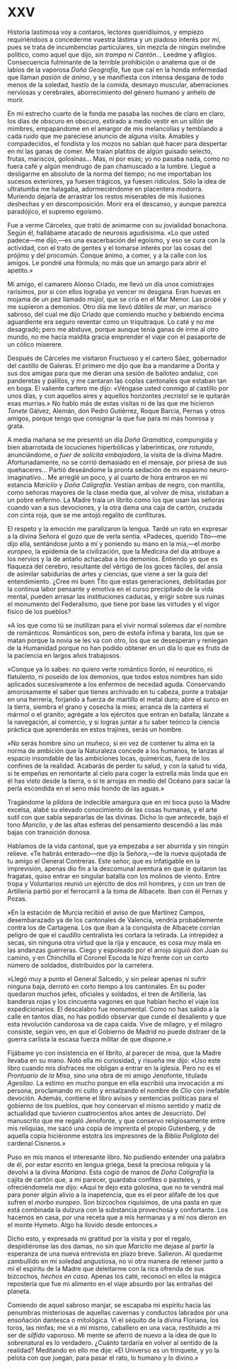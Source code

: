 # XXV

Historia lastimosa voy a contaros, lectores queridísimos, y empiezo
requiriéndoos a concederme vuestra lástima y un piadoso interés por mí, pues se
trata de incumbencias particulares, sin mezcla de ningún melindre político,
como aquel que dijo, *sin trampa ni Cantón*... Leedme y afligíos. Consecuencia
fulminante de la terrible prohibición o anatema que oí de labios de la vaporosa
*Doña Geografía*, fue que caí en la honda enfermedad que llaman *pasión de
ánimo*, y se manifiesta con intensa desgana de todo menos de la soledad, hastío
de la comida, desmayo muscular, aberraciones nerviosas y cerebrales,
aborrecimiento del género humano y anhelo de morir.

En mi estrecho cuarto de la fonda me pasaba las noches de claro en claro, los
días de obscuro en obscuro, estirado a medio vestir en un sillón de mimbres,
empapándome en el amargor de mis melancolías y temblando a cada ruido que me
pareciese anuncio de alguna visita. Amables y compadecidos, el fondista y los
mozos no sabían qué hacer para despertar en mí las ganas de comer. Me traían
platitos de algún guisado selecto, frutas, mariscos, golosinas... Mas, ni por
esas; yo no pasaba nada, como no fuera café y algún mendrugo de pan chamuscado
a la lumbre. Llegué a desligarme en absoluto de la norma del tiempo; no me
importaban los sucesos exteriores, ya fuesen trágicos, ya fuesen ridículos.
Sólo la idea de ultratumba me halagaba, adormeciéndome en placentera modorra.
Muriendo dejaría de arrastrar los restos miserables de mis ilusiones deshechas
y en descomposición. Morir era el descanso, y aunque parezca paradójico, el
supremo egoísmo.

Fue a verme Cárceles, que trató de animarme con su jovialidad bonachona. Según
él, hallábame atacado de neurosis agudisísima. «Lo que usted padece—me dijo,—es
una exacerbación del egoísmo, y eso se cura con la actividad, con el trato de
gentes y el tomarse interés por las cosas del prójimo y del procomún. Conque
ánimo, a comer, y a la calle con los amigos. Le pondré una fórmula; no más que
un amargo para abrir el apetito.»

Mi amigo, el camarero Alonso Criado, me llevó un día unos comistrajes
rarísimos, por si con ellos lograba yo vencer mi desgana. Eran huevas en mojama
de un pez llamado *mújol*, que se cría en el Mar Menor. Las probé y me supieron
a demonios. Otro día me llevó *dátiles de mar*, un marisco sabroso, del cual me
dijo Criado que comiendo mucho y bebiendo encima aguardiente era seguro
reventar como un triquitraque. Lo caté y no me desagradó; pero me abstuve,
porque aunque tenía ganas de irme al otro mundo, no me hacía maldita gracia
emprender el viaje con el pasaporte de un cólico miserere.

Después de Cárceles me visitaron Fructuoso y el cartero Sáez, gobernador del
castillo de Galeras. El primero me dijo que iba a mandarme a Dorita y sus dos
amigas para que me dieran una sesión de bailoteo andaluz, con panderetas
y palillos, y me cantaran las coplas cantonales que estaban tan en boga. El
valiente cartero me dijo: «Véngase usted conmigo al castillo por unos días,
y con aquellos aires y aquellos horizontes ¡recristo! se le quitarán esas
murrias.» No hablo más de estas visitas ni de las que me hicieron *Tonete*
Gálvez, Alemán, don Pedro Gutiérrez, Roque Barcia, Pernas y otros amigos,
porque tengo que consignar la que fue para mí más honrosa y grata.

A media mañana se me presentó un día *Doña Gramática*, compungida y bien
abarrotada de locuciones hiperbólicas y laberínticas, *ore rotundo*,
anunciándome, *a fuer de solícita embajadora*, la visita de la divina Madre.
Afortunadamente, no se corrió demasiado en el mensaje, por priesa de sus
quehaceres... Partió deseándome la pronta sedación de mi espasmo
neuro-imaginativo... Me arreglé un poco, y al cuarto de hora entraron en mi
estancia *Mariclío* y *Doña Caligrafía*. Vestían ambas de negro, con mantilla,
como señoras mayores de la clase media que, al volver de misa, visitaban a un
pobre enfermo. La Madre traía un librito como los que usan las señoras cuando
van a sus devociones, y la otra dama una caja de cartón, cruzada con cinta
roja, que se me antojó regalito de confituras.

El respeto y la emoción me paralizaron la lengua. Tardé un rato en expresar
a la divina Señora el gozo que de verla sentía. «Padeces, querido Tito—me dijo
ella, sentándose junto a mí y poniendo su mano en la mía,—el *morbo europeo*,
la epidemia de la civilización, que la Medicina del día atribuye a los nervios
y la de antaño achacaba a los demonios. Entiendo yo que es flaqueza del
cerebro, resultante del vértigo de los goces fáciles, del ansia de asimilar
sabidurías de artes y ciencias, que viene a ser la guía del entendimiento.
¿Cree mi buen Tito que estas generaciones, debilitadas por la continua labor
pensante y emotiva en el curso precipitado de la vida mental, pueden arrasar
las instituciones caducas, y erigir sobre sus ruinas el monumento del
Federalismo, que tiene por base las virtudes y el vigor físico de los pueblos?

»A los que como tú se inutilizan para el vivir normal solemos dar el nombre de
románticos. Románticos son, pero de estofa ínfima y barata, los que se matan
porque la novia se les va con otro, los que se desesperan y reniegan de la
Humanidad porque no han podido obtener en un día lo que es fruto de la
paciencia en largos años trabajosos.

»Conque ya lo sabes: no quiero verte romántico llorón, ni neurótico, ni
flatulento, ni poseído de los demonios, que todos estos nombres han sido
aplicados sucesivamente a los enfermos de necedad aguda. Conservando
amorosamente el saber que tienes archivado en tu cabeza, ponte a trabajar en
una herrería, forjando a fuerza de martillo el metal duro; abre el surco en la
tierra, siembra el grano y cosecha la mies; arranca de la cantera el mármol
o el granito; agrégate a los ejércitos que entran en batalla; lánzate a la
navegación, al comercio, y si logras juntar a tu saber teórico la ciencia
práctica que aprenderás en estos trajines, serás un hombre.

»No serás hombre sino un muñeco, si en vez de contener tu alma en la norma de
ambición que la Naturaleza concede a los humanos, te lanzas al espacio
insondable de las ambiciones locas, quiméricas, fuera de los confines de la
realidad. Acabarás de perder tu salud, y con la salud tu vida, si te empeñas en
remontarte al cielo para coger la estrella más linda que en él has visto desde
la tierra, o si te arrojas en medio del Océano para sacar la perla escondida en
el seno más hondo de las aguas.»

Tragándome la píldora de indecible amargura que en mi boca puso la Madre
excelsa, alabé su elevado conocimiento de las cosas humanas, y el arte sutil
con que sabía separarlas de las divinas. Dicho lo que antecede, bajó el tono
*Mariclío*, y de las altas esferas del pensamiento descendió a las más bajas con
transición donosa.

Hablamos de la vida cantonal, que ya empezaba a ser aburrida y sin ningún
relieve. «Te habrás enterado—me dijo la Señora,—de la nueva quijotada de tu
amigo el General Contreras. Este señor, que es infatigable en la imprevisión,
apenas dio fin a la descomunal aventura en que le quitaron las fragatas, quiso
entrar en singular batalla con los molinos de viento. Entre tropa y Voluntarios
reunió un ejército de dos mil hombres, y con un tren de Artillería partió por
el ferrocarril a la toma de Albacete.  Iban con él Pernas y Pozas.

»En la estación de Murcia recibió el aviso de que Martínez Campos,
desembarazado ya de los cantonales de Valencia, vendría probablemente contra
los de Cartagena. Los que iban a la conquista de Albacete corrían peligro de
que el caudillo centralista les cortara la retirada. La intrepidez a secas, sin
ninguna otra virtud que la rija y encauce, es cosa muy mala en las andanzas
guerreras. Ciego y espoleado por el arrojo siguió don Juan su camino, y en
Chinchilla el Coronel Escoda le hizo frente con un corto número de soldados,
distribuidos por la carretera.

»Llegó muy a punto el General Salcedo, y sin pelear apenas ni sufrir ninguna
baja, derrotó en corto tiempo a los cantonales. En su poder quedaron muchos
jefes, oficiales y soldados, el tren de Artillería, las banderas rojas y los
cincuenta vagones en que habían hecho el viaje los expedicionarios. El
descalabro fue monumental. Como no has salido a la calle en tantos días, no has
podido observar que cunde el desaliento y que esta revolución candorosa va de
capa caída. Vive de milagro, y el milagro consiste, según veo, en que el
Gobierno de Madrid no puede distraer de la guerra carlista la escasa fuerza
militar de que dispone.»

Fijábame yo con insistencia en el librito, al parecer de misa, que la Madre
llevaba en su mano. Notó ella mi curiosidad, y risueña me dijo: «Uso este libro
cuando mis disfraces me obligan a entrar en la iglesia. Pero no es el
*Prontuario de la Misa*, sino una obra de mi amigo Jenofonte, titulada
*Agesilao*. La estimo en mucho porque en ella escribió una invocación a mi
persona, proclamando mi culto y ensalzando el nombre de *Clío* con inefable
devoción. Además, contiene el libro avisos y sentencias políticas para el
gobierno de los pueblos, que hoy conservan el mismo sentido y matiz de
actualidad que tuvieron cuatrocientos años antes de Jesucristo. Del manuscrito
que me regaló Jenofonte, y que conservo religiosamente entre mis reliquias, me
sacó una copia de imprenta el propio Gutenberg, y de aquella copia hiciéronme
estotra los impresores de la *Biblia Políglota* del cardenal Cisneros.»

Puso en mis manos el interesante libro. No pudiendo entender una palabra de él,
por estar escrito en lengua griega, besé la preciosa reliquia y la devolví a la
divina *Mariana*. Esta cogió de manos de *Doña Caligrafía* la cajita de cartón
que, a mi parecer, guardaba confites o pasteles, y ofreciéndomela me dijo:
«Aquí te dejo esta golosina, que no te vendrá mal para poner algún alivio a la
inapetencia, que es el peor alifafe de los que sufren el *morbo europeo*. Son
bizcochos riquísimos, de una pasta en que está combinada la dulzura con la
substancia provechosa y confortante. Los hacemos en casa, por una receta que
a mis hermanas y a mí nos dieron en el monte Hymeto. Algo ha llovido desde
entonces.»

Dicho esto, y expresada mi gratitud por la visita y por el regalo,
despidiéronse las dos damas, no sin que *Mariclío* me dejase al partir la
esperanza de una nueva entrevista en plazo breve. Salieron. Al quedarme
zambullido en mi soledad angustiosa, no vi otra manera de retener junto a mí el
espíritu de la Madre que deleitarme con la rica ofrenda de sus bizcochos,
*hechos en casa*. Apenas los caté, reconocí en ellos la mágica repostería que
fue mi alimento en el viaje absurdo por las entrañas del planeta.

Comiendo de aquel sabroso manjar, se escapaba mi espíritu hacia las penumbras
misteriosas de aquellas cavernas y conductos labrados por una ensoñación
dantesca o mitológica. Vi el séquito de la divina Floriana, los toros, las
ninfas; me vi a mí mismo, caballero en una vaca, restituido a mi ser de
*sílfido* vaporoso. Mi mente se aferró de nuevo a la idea de que lo
sobrenatural es lo verdadero. ¿Cuánto tardaría en volver al sentido de la
realidad? Meditando en ello me dije: «El Universo es un trinquete, y yo la
pelota con que juegan, para pasar el rato, lo humano y lo divino.»
